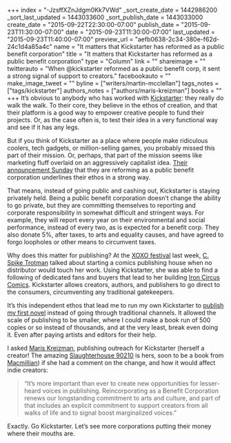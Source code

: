 +++
index = "-JzsffXZnJdgm0Kk7VWd"
_sort_create_date = 1442986200
_sort_last_updated = 1443033600
_sort_publish_date = 1443033000
create_date = "2015-09-22T22:30:00-07:00"
publish_date = "2015-09-23T11:30:00-07:00"
date = "2015-09-23T11:30:00-07:00"
last_updated = "2015-09-23T11:40:00-07:00"
preview_url = "aefb0638-2c34-380e-f62d-24c1d4a85a4c"
name = "It matters that Kickstarter has reformed as a public benefit corporation"
title = "It matters that Kickstarter has reformed as a public benefit corporation"
type = "Column"
link = ""
shareimage = ""
twitterauto = "When @kickstarter reformed as a public benefit corp, it sent a strong signal of support to creators."
facebookauto = ""
make_image_tweet = ""
byline = ["writers/martin-mcclellan"]
tags_notes = ["tags/kickstarter"]
authors_notes = ["authors/maris-kreizman"]
books = ""
+++
It’s obvious to anybody who has worked with [Kickstarter](http://kickstarter.com/): they really do walk the walk. To their core, they believe in the ethos of creation, and that their platform is a good way to empower creative people to fund their projects. Or, as the case often is, to test their idea in a very functional way and see if it has any legs.

But if you think of Kickstarter as a place where people make ridiculous coolers, tech gadgets, or million-selling games, you probably missed this part of their mission. Or, perhaps, that part of the mission seems like marketing fluff overlaid on an aggressively capitalist idea. [Their announcement Sunday](http://www.nytimes.com/2015/09/21/technology/kickstarters-altruistic-vision-profits-as-the-means-not-the-mission.html?_r=0) that they are reforming as a public benefit corporation underlines their ethos in a strong way. 

That means, instead of going public and cashing out, Kickstarter is staying privately held. Being a public benefit corporation doesn’t change the ability to go private, but they are committing themselves to reporting and corporate responsibility in somewhat difficult and stringent ways. For example, they will report every year on their environmental and social performance, instead of every two, as is expected for a benefit corp. They also donate 5%, after taxes, to arts and equality causes, and have agreed to forgo loopholes or other means to circumvent taxes. 

Why does this matter for publishing? At the [XOXO festival](https://2015.xoxofest.com) last week, [C. Spike Trotman](https://twitter.com/iron_spike) talked about starting a comics publishing house when no distributor would touch her work. Using Kickstarter, she was able to find a following of dedicated fans and buyers that lead to her building [Iron Circus Comics](http://ironcircus.com). Kickstarter allows creators, authors, and publishers to go direct to the consumers, circumventing any traditional gatekeepers.

It’s this independent ethos that lead me to run my own Kickstarter to [publish my first novel](http://kck.st/1Gb8Otp) instead of going through traditional channels. It allowed the scale of publishing to be smaller, where I could make a book run of 500 copies or so instead of thousands, and at the very least, break even doing it. Even after paying artists and editors for their help.

I asked [Maris Kreizman](https://twitter.com/mariskreizman), publishing outreach for Kickstarter (herself a creator! The amazing [Slaughterhouse 90210](http://slaughterhouse90210.tumblr.com) is hers, soon to be a book from [Macmillian](http://us.macmillan.com/static/fib/slaughterhouse/)) if she had a comment on the change, and how it would affect indie creators: 

<blockquote>
“It’s more important than ever to create new opportunities for lesser-heard voices in publishing. Reincorporating as a Benefit Corporation renews our longstanding commitment to arts and culture, and part of that includes an explicit commitment to support creators from all walks of life and to signal boost marginalized voices.”
</blockquote>

Exactly. Go Kickstarter. Let’s see more corporations putting their money where their mouths are.